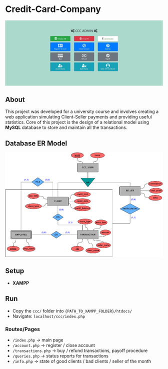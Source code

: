 # Credit-Card-Company

![Screenshot](index.jpg)

## About

This project was developed for a university course and involves creating a web application simulating Client-Seller payments and providing useful statistics. Core of this project is the design of a relational model using **MySQL** database to store and maintain all the transactions.

## Database ER Model

![Screenshot](er.png)

## Setup

- **XAMPP**

## Run

- Copy the `ccc/` folder into `{PATH_TO_XAMPP_FOLDER}/htdocs/`
- Navigate: `localhost/ccc/index.php`

### Routes/Pages

- `/index.php` -> main page
- `/account.php` -> register / close account
- `/transactions.php` -> buy / refund transactions, payoff procedure
- `/queries.php` -> status reports for transactions
- `/info.php` -> state of good clients / bad clients / seller of the month
